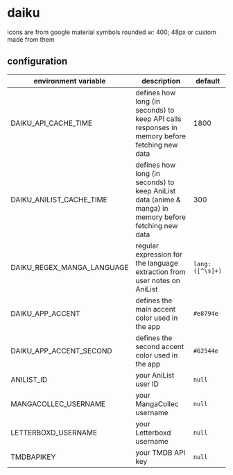 # daiku

icons are from google material symbols rounded
w: 400; 48px
or custom made from them

## configuration

| environment variable | description | default |
|---|---|---|
| DAIKU_API_CACHE_TIME | defines how long (in seconds) to keep API calls responses in memory before fetching new data | 1800 |
| DAIKU_ANILIST_CACHE_TIME | defines how long (in seconds) to keep AniList data (anime & manga) in memory before fetching new data | 300 |
| DAIKU_REGEX_MANGA_LANGUAGE | regular expression for the language extraction from user notes on AniList | `lang:([^\s]+)` |
| DAIKU_APP_ACCENT | defines the main accent color used in the app | `#e8794e` |
| DAIKU_APP_ACCENT_SECOND | defines the second accent color used in the app | `#62544e` |
| ANILIST_ID | your AniList user ID | `null` |
| MANGACOLLEC_USERNAME | your MangaCollec username | `null` |
| LETTERBOXD_USERNAME | your Letterboxd username | `null` |
| TMDBAPIKEY | your TMDB API key | `null` |